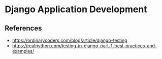 # Django Application Development






## References
- https://ordinarycoders.com/blog/article/django-testing
- https://realpython.com/testing-in-django-part-1-best-practices-and-examples/
